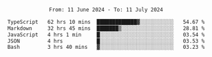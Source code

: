 <div align="center">
<p style="text-align: center;">
<!--START_SECTION:waka-->

```txt
From: 11 June 2024 - To: 11 July 2024

TypeScript   62 hrs 10 mins  █████████████▓░░░░░░░░░░░   54.67 %
Markdown     32 hrs 45 mins  ███████▒░░░░░░░░░░░░░░░░░   28.81 %
JavaScript   4 hrs 1 min     █░░░░░░░░░░░░░░░░░░░░░░░░   03.54 %
JSON         4 hrs           █░░░░░░░░░░░░░░░░░░░░░░░░   03.53 %
Bash         3 hrs 40 mins   ▓░░░░░░░░░░░░░░░░░░░░░░░░   03.23 %
```

<!--END_SECTION:waka-->
</p>
</div>
